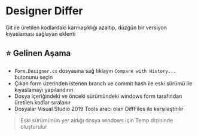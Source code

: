 # Designer Differ

Git ile üretilen kodlardaki karmaşıklığı azaltıp, düzgün bir versiyon kıyaslaması sağlayan eklenti

## ⭐ Gelinen Aşama

- `Form.Designer.cs` dosyasına sağ tıklayın `Compare with History...` butonunu seçin
- Çıkan form üzerinden istenen branch ve commit hash ile eski sürümü ile kıyaslamayı yapılandırın
- Dosya içeriğindeki ve önceki sürümündeki windows form tarafından üretilen kodlar sıralanır
- Dosyalar Visual Studio 2019 Tools aracı olan DiffFiles ile karşılaştırılır

> Eski sürümünün yer aldığı dosya windows için Temp dizininde oluşturulur
